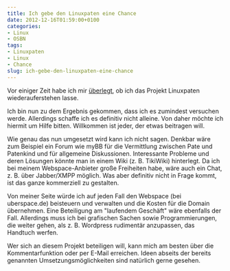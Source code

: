```yaml
---
title: Ich gebe den Linuxpaten eine Chance
date: 2012-12-16T01:59:00+0100
categories:
- Linux
- OSBN
tags:
- Linuxpaten
- Linux
- Chance
slug: ich-gebe-den-linuxpaten-eine-chance
---
```

Vor einiger Zeit habe ich mir [überlegt](https://fryboyter.de/linuxpaten-reloaded "Linuxpaten reloadet"), ob ich das Projekt Linuxpaten wiederauferstehen lasse.

Ich bin nun zu dem Ergebnis gekommen, dass ich es zumindest versuchen werde. Allerdings schaffe ich es definitiv nicht alleine. Von daher möchte ich hiermit um Hilfe bitten. Willkommen ist jeder, der etwas beitragen will.

Wie genau das nun umgesetzt wird kann ich nicht sagen. Denkbar wäre zum Beispiel ein Forum wie myBB für die Vermittlung zwischen Pate und Patenkind und für allgemeine Diskussionen. Interessante Probleme und deren Lösungen könnte man in einem Wiki (z. B. TikiWiki) hinterlegt. Da ich bei meinem Webspace-Anbieter große Freiheiten habe, wäre auch ein Chat, z. B. über Jabber/XMPP möglich. Was aber definitiv nicht in Frage kommt, ist das ganze kommerziell zu gestalten.

Von meiner Seite würde ich auf jeden Fall den Webspace (bei uberspace.de) beisteuern und verwalten und die Kosten für die Domain übernehmen. Eine Beteiligung am "laufendem Geschäft" wäre ebenfalls der Fall. Allerdings muss ich bei grafischen Sachen sowie Programmierungen, die weiter gehen, als z. B. Wordpress rudimentär anzupassen, das Handtuch werfen.

Wer sich an diesem Projekt beteiligen will, kann mich am besten über die Kommentarfunktion oder per E-Mail erreichen. Ideen abseits der bereits genannten Umsetzungsmöglichkeiten sind natürlich gerne gesehen.
